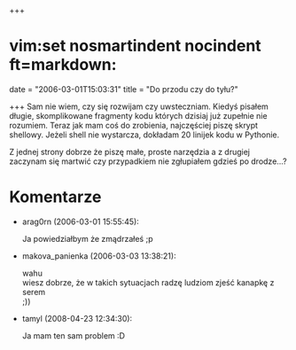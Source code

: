 +++
# vim:set nosmartindent nocindent ft=markdown:
date = "2006-03-01T15:03:31"
title = "Do przodu czy do tyłu?"

+++
Sam nie wiem, czy się rozwijam czy uwsteczniam. Kiedyś pisałem długie,
skomplikowane fragmenty kodu których dzisiaj już zupełnie nie rozumiem. Teraz
jak mam coś do zrobienia, najczęściej piszę skrypt shellowy. Jeżeli shell nie
wystarcza, dokładam 20 linijek kodu w Pythonie.

Z jednej strony dobrze że piszę małe, proste narzędzia a z drugiej zaczynam
się martwić czy przypadkiem nie zgłupiałem gdzieś po drodze...?

# Komentarze

* arag0rn (2006-03-01 15:55:45): <p>Ja powiedziałbym że zmądrzałeś ;p</p>
* makova\_panienka (2006-03-03 13:38:21): <p>wahu <br />wiesz dobrze, że w takich
  sytuacjach radzę ludziom zjeść kanapkę z serem <br />;))</p>
* tamyl (2008-04-23 12:34:30): <p>Ja mam ten sam problem :D</p>
